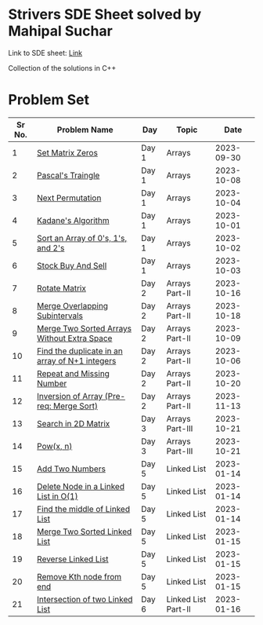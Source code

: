 # Strivers SDE Sheet solved by Mahipal Suchar

Link to SDE sheet: [Link](https://takeuforward.org/interviews/strivers-sde-sheet-top-coding-interview-problems/)

Collection of the solutions in C++

# Problem Set

| Sr No. | Problem Name                                                                                                                                                            | Day   | Topic               | Date       |
| ------ | ----------------------------------------------------------------------------------------------------------------------------------------------------------------------- | ----- | ------------------- | ---------- |
| 1      | [Set Matrix Zeros](https://github.com/its-mahi/striver_sde_sheet/blob/main/Day%201%20%3A%20Arrays/Set%20Matrix%20Zeros.cpp)                                                              | Day 1 | Arrays              | 2023-09-30 |
| 2      | [Pascal's Traingle](https://github.com/its-mahi/striver_sde_sheet/blob/main/Day%201%20%3A%20Arrays/Pascal's%20Triangle.cpp)                                                            | Day 1 | Arrays              | 2023-10-08 |
| 3      | [Next Permutation](https://github.com/its-mahi/striver_sde_sheet/blob/main/Day%201%20%3A%20Arrays/Next%20Permutation.cpp)                                                             | Day 1 | Arrays              | 2023-10-04 |
| 4      | [Kadane's Algorithm](https://github.com/its-mahi/striver_sde_sheet/blob/main/Day%201%20%3A%20Arrays/Maximum%20Subarray%20Sum%20(Kadane's%20Algorithm).cpp)                                                          | Day 1 | Arrays              | 2023-10-01 |
| 5      | [Sort an Array of 0's, 1's, and 2's](https://github.com/its-mahi/striver_sde_sheet/blob/main/Day%201%20%3A%20Arrays/Sort%20an%20array%20of%200's%2C%201's%20and%202's.cpp)                              | Day 1 | Arrays              | 2023-10-02 |
| 6      | [Stock Buy And Sell](https://github.com/its-mahi/striver_sde_sheet/blob/main/Day%201%20%3A%20Arrays/Stock%20Buy%20and%20Sell.cpp)                                                         | Day 1 | Arrays              | 2023-10-03 |
| 7      | [Rotate Matrix](https://github.com/its-mahi/striver_sde_sheet/blob/main/Day%202%20%3A%20Arrays%20Part%20II/Rotate%20Matrix.cpp)                                                                   | Day 2 | Arrays Part-II      | 2023-10-16 |
| 8      | [Merge Overlapping Subintervals](https://github.com/its-mahi/striver_sde_sheet/blob/main/Day%202%20%3A%20Arrays%20Part%20II/Merge%20Overlapping%20Subintervals.cpp)                                 | Day 2 | Arrays Part-II      | 2023-10-18 |
| 9      | [Merge Two Sorted Arrays Without Extra Space](https://github.com/its-mahi/striver_sde_sheet/blob/main/Day%202%20%3A%20Arrays%20Part%20II/Merge%20Two%20Sorted%20Arrays%20Without%20Extra%20Space.cpp)       | Day 2 | Arrays Part-II      | 2023-10-09 |
| 10     | [Find the duplicate in an array of N+1 integers](https://github.com/its-mahi/striver_sde_sheet/blob/main/Day%202%20%3A%20Arrays%20Part%20II/Find%20Duplicate%20in%20Array.cpp) | Day 2 | Arrays Part-II      | 2023-10-06 |
| 11     | [Repeat and Missing Number](https://github.com/its-mahi/striver_sde_sheet/blob/main/Day%202%20%3A%20Arrays%20Part%20II/Missing%20And%20Repeating%20Numbers.cpp)                                           | Day 2 | Arrays Part-II      | 2023-10-20 |
| 12     | [Inversion of Array (Pre-req: Merge Sort)](https://github.com/its-mahi/striver_sde_sheet/blob/main/Day%202%20%3A%20Arrays%20Part%20II/Inversion%20of%20Array%20(Pre-req%3A%20Merge%20Sort))                                           | Day 2 | Arrays Part-II      | 2023-11-13 |
| 13     | [Search in 2D Matrix](https://github.com/its-mahi/striver_sde_sheet/blob/main/Day%203%20%3A%20Arrays%20Part-III/Search%20in%202D%20Matrix.cpp)                                           | Day 3 | Arrays Part-III      | 2023-10-21 |
| 14     | [Pow(x, n)](https://github.com/its-mahi/striver_sde_sheet/blob/main/Day%203%20%3A%20Arrays%20Part-III/pow(x%2C%20n).cpp)                                           | Day 3 | Arrays Part-III      | 2023-10-21 |
| 15     | [Add Two Numbers](https://github.com/its-mahi/striver_sde_sheet/blob/main/Day%205%20%3A%20Linked%20List%20/Add%20Two%20Numbers.cpp)                                           | Day 5 | Linked List      | 2023-01-14 |
| 16     | [Delete Node in a Linked List in O(1)](https://github.com/its-mahi/striver_sde_sheet/blob/main/Day%205%20%3A%20Linked%20List%20/Delete%20node%20in%20a%20linked%20list%20in%20O(1).cpp)                                           | Day 5 | Linked List      | 2023-01-14 |
| 17     | [Find the middle of Linked List](https://github.com/its-mahi/striver_sde_sheet/blob/main/Day%205%20%3A%20Linked%20List%20/Find%20the%20middle%20of%20LinkedList.cpp)                                           | Day 5 | Linked List      | 2023-01-14 |
| 18     | [Merge Two Sorted Linked List](https://github.com/its-mahi/striver_sde_sheet/blob/main/Day%205%20%3A%20Linked%20List%20/Merge%20Two%20Sorted%20Linked%20List.cpp)                                           | Day 5 | Linked List      | 2023-01-15 |
| 19     | [Reverse Linked List](https://github.com/its-mahi/striver_sde_sheet/blob/main/Day%205%20%3A%20Linked%20List%20/Reverse%20Linked%20List.cpp)                                           | Day 5 | Linked List      | 2023-01-15 |
| 20     | [Remove Kth node from end](https://github.com/its-mahi/striver_sde_sheet/blob/main/Day%205%20%3A%20Linked%20List%20/remove_kth_node_from_end.cpp)                                           | Day 5 | Linked List      | 2023-01-15 |
| 21     | [Intersection of two Linked List](https://github.com/its-mahi/striver_sde_sheet/blob/main/Day%206%20%3A%20Linked%20List%20Part-II/Intersection%20of%20Two%20Linked%20Lists.cpp)                                           | Day 6 | Linked List Part-II      | 2023-01-16 |
